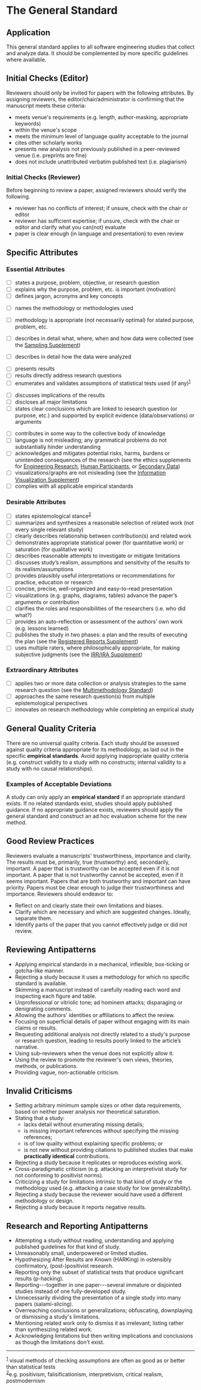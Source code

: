 # The General Standard 

<standard name="General Standard">

## Application 

This general standard applies to all software engineering studies that
collect and analyze data. It should be complemented by more specific
guidelines where available.

## Initial Checks (Editor) 

Reviewers should only be invited for papers with the following
attributes. By assigning reviewers, the editor/chair/administrator is
confirming that the manuscript meets these criteria:
-   meets venue's requirements (e.g. length, author-masking,
    appropriate keywords)
-   within the venue's scope
-   meets the minimum level of language quality acceptable to the
    journal
-   cites other scholarly works
-   presents new analysis not previously published in a peer-reviewed
    venue (i.e. preprints are fine)
-   does not include unattributed verbatim published text (i.e.
    plagiarism)

### Initial Checks (Reviewer)

Before beginning to review a paper, assigned reviewers should verify the
following.
-   reviewer has no conflicts of interest; if unsure, check with the
    chair or editor
-   reviewer has sufficient expertise; if unsure, check with the chair
    or editor and clarify what you can(not) evaluate
-   paper is clear enough (in language and presentation) to even review

## Specific Attributes 

### Essential Attributes 

<checklist name="Essential"> 

<intro>    
    
- [ ]	states a purpose, problem, objective, or research question  
- [ ]	explains why the purpose, problem, etc. is important (motivation)  
- [ ]	defines jargon, acronyms and key concepts  

<method>
    
- [ ]	names the methodology or methodologies used
- [ ]	methodology is appropriate (not necessarily optimal) for stated purpose, problem, etc.
- [ ]	describes in detail what, where, when and how data were collected (see the [Sampling Supplement](https://github.com/acmsigsoft/EmpiricalStandards/blob/master/Supplements/Sampling.md))
- [ ]	describes in detail how the data were analyzed


<results>
    
- [ ]	presents results
- [ ]	results directly address research questions
- [ ]	enumerates and validates assumptions of statistical tests used (if any)<sup>[1](#myfootnote1)</sup>

<discussion>
    
- [ ]	discusses implications of the results
- [ ]	discloses all major limitations
- [ ]   states clear conclusions which are linked to research question (or purpose, etc.) and supported by explicit evidence (data/observations) or arguments

<other> 
    
- [ ]	contributes in some way to the collective body of knowledge <!-- (see Replications Supplement) -->
- [ ]	language is not misleading; any grammatical problems do not substantially hinder understanding
- [ ]	acknowledges and mitigates potential risks, harms, burdens or unintended consequences of the research (see the ethics supplements for [Engineering Research](https://github.com/acmsigsoft/EmpiricalStandards/blob/master/Supplements/EthicsEngineering.md), [Human Participants](https://github.com/acmsigsoft/EmpiricalStandards/blob/master/Supplements/EthicsHumanParticipants.md), or [Secondary Data](https://github.com/acmsigsoft/EmpiricalStandards/blob/master/Supplements/EthicsSecondaryData.md))
- [ ]	visualizations/graphs are not misleading (see the [Information Visualization Supplement](https://github.com/acmsigsoft/EmpiricalStandards/blob/master/Supplements/InformationVisualization.md))
- [ ]	complies with all applicable empirical standards

</checklist>
     
### Desirable Attributes

<checklist name="Desirable">

- [ ]	states epistemological stance<sup>[2](#myfootnote2)</sup>
- [ ]	summarizes and synthesizes a reasonable selection of related work (not every single relevant study)
- [ ]	clearly describes relationship between contribution(s) and related work
- [ ]	demonstrates appropriate statistical power (for quantitative work) or saturation (for qualitative work)
- [ ]	describes reasonable attempts to investigate or mitigate limitations
- [ ]	discusses study’s realism, assumptions and sensitivity of the results to its realism/assumptions
- [ ]	provides plausibly useful interpretations or recommendations for practice, education or research
- [ ]	concise, precise, well-organized and easy-to-read presentation
- [ ]	visualizations (e.g. graphs, diagrams, tables) advance the paper’s arguments or contribution
- [ ]	clarifies the roles and responsibilities of the researchers (i.e. who did what?)
- [ ]	provides an auto-reflection or assessment of the authors’ own work (e.g. lessons learned)
- [ ]   publishes the study in two phases: a plan and the results of executing the plan (see the [Registered Reports Supplement](https://github.com/acmsigsoft/EmpiricalStandards/tree/master/Supplements)) 
- [ ]	uses multiple raters, where philosophically appropriate, for making subjective judgments (see the [IRR/IRA Supplement](https://github.com/acmsigsoft/EmpiricalStandards/blob/master/Supplements/InterRaterReliabilityAndAgreement.md))

</checklist>
     
### Extraordinary Attributes 	
<checklist name="Extraordinary">

- [ ]	applies two or more data collection or analysis strategies to the same research question (see the [Multimethodology Standard](https://github.com/acmsigsoft/EmpiricalStandards/blob/master/docs/MixedMethods.md))
- [ ]	approaches the same research question(s) from multiple epistemological perspectives
- [ ]	innovates on research methodology while completing an empirical study

</checklist>

## General Quality Criteria 

There are no universal quality criteria. Each study should be assessed
against quality criteria appropriate for its methodology, as laid out in
the specific **empirical standards**. Avoid applying inappropriate
quality criteria (e.g. construct validity to a study with no constructs;
internal validity to a study with no causal relationships).

### Examples of Acceptable Deviations 

A study can only apply an **empirical standard** if an appropriate
standard exists. If no related standards exist, studies should apply
published guidance. If no appropriate guidance exists, reviewers should
apply the general standard and construct an ad hoc evaluation scheme for
the new method.

## Good Review Practices 

Reviewers evaluate a manuscripts' trustworthiness, importance and
clarity. The results must be, primarily, true (trustworthy) and,
secondarily, important. A paper that is trustworthy can be accepted even
if it is not important. A paper that is not trustworthy cannot be
accepted, even if it seems important. Papers that are both trustworthy
and important can have priority. Papers must be clear enough to judge
their trustworthiness and importance. Reviewers should endeavor to:
-   Reflect on and clearly state their own limitations and biases.
-   Clarify which are necessary and which are suggested changes.
    Ideally, separate them.
-   Identify parts of the paper that you cannot effectively judge or did
    not review.

## Reviewing Antipatterns
-   Applying empirical standards in a mechanical, inflexible, box-ticking or gotcha-like manner.
-   Rejecting a study because it uses a methodology for which no specific standard is available.
-   Skimming a manuscript instead of carefully reading each word and inspecting each figure and table.
-   Unprofessional or vitriolic tone; ad hominem attacks; disparaging or denigrating comments.
-   Allowing the authors' identities or affiliations to affect the review.
-   Focusing on superficial details of paper without engaging with its main claims or results.
-   Requesting additional analysis not directly related to a study's purpose or research question, 
    leading to results poorly linked to the article’s narrative.
-   Using sub-reviewers when the venue does not explicitly allow it.
-   Using the review to promote the reviewer's own views, theories, methods, or publications.
-   Providing vague, non-actionable criticism.

## Invalid Criticisms
-   Setting arbitrary minimum sample sizes or other data requirements, based on neither power analysis nor theoretical saturation.
-   Stating that a study: 
    - lacks detail without enumerating missing details;
    - is missing important references without specifying the missing references;  
    - is of low quality without explaining specific problems; or  
    - is not new without providing citations to published studies that make **practically identical** contributions.  
-   Rejecting a study because it replicates or reproduces existing work. <!--(see Replications Supplement)-->
-   Cross-paradigmatic criticism (e.g. attacking an interpretivist study for not conforming to positivist norms).
-   Criticizing a study for limitations intrinsic to that kind of study or the methodology used (e.g. attacking a case study for low generalizability).
-   Rejecting a study because the reviewer would have used a different methodology or design.
-   Rejecting a study because it reports negative results.
    
## Research and Reporting Antipatterns
-   Attempting a study without reading, understanding and applying published guidelines for that kind of study.
-   Unreasonably small, underpowered or limited studies.
-   Hypothesizing After Results are Known (HARKing) in ostensibly confirmatory, (post-)positivist research.
-   Reporting only the subset of statistical tests that produce significant results (p-hacking).
-   Reporting---together in one paper---several immature or disjointed studies instead of one fully-developed study.
-   Unnecessarily dividing the presentation of a single study into many papers (salami-slicing).
-   Overreaching conclusions or generalizations; obfuscating, downplaying or dismissing a study's limitations.
-   Mentioning related work only to dismiss it as irrelevant; listing rather than synthesizing related work.
-   Acknowledging limitations but then writing implications and conclusions as though the limitations don't exist.

---    
<footnote><sup>[1](#myfootnote1)</sup> visual methods of checking assumptions are often as good as or better than statistical tests</footnote><br>
<footnote><sup>[2](#myfootnote2)</sup>e.g. positivism, falisificationism, interpretivism, critical realism, postmodernism</footnote><br>
</standard>
    
